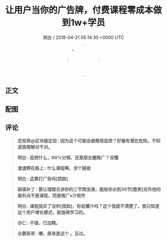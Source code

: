 <h1 align="center">让用户当你的广告牌，付费课程零成本做到1w&#43;学员</h1>
<p align="center">
    <a>明白 / 2018-04-21 05:14:30 &#43;0000 UTC</a>
</p>

<div align="center">
    <img src="https://images.zsxq.com/FjQmHspasTB6fS9i4Psn1Vi_tfMe?e=1590940799&amp;token=kIxbL07-8jAj8w1n4s9zv64FuZZNEATmlU_Vm6zD:G1ott7_PptRi18eZpfiMpU6xbzw=" width="100" height="100" style="border:1px solid;border-radius:50%; color:#ffffff"/>
</div>

## 正文

<div>

</div>

## 配图
<div class="image" align="center">

</div>

## 评论

<div align="left">
<div>

<blockquote >
<span> <strong>定投哥@区块链定投 : 因为这个可能会被微信监控？好像有潜在危险。不知道我理解对不对。 </strong></span>
</blockquote>

<blockquote >
<span> <strong>明白 : 监控什么，90%分销，还是朋友圈推广？没懂 </strong></span>
</blockquote>

<blockquote >
<span> <strong>渣渣辉在路上 : 什么课程啊，求个链接 </strong></span>
</blockquote>

<blockquote >
<span> <strong>明白 : 这算打广告吗[捂脸] </strong></span>
</blockquote>

<blockquote >
<span> <strong>超值补丁 : 要让瑞银去讲你的三节爬虫课，能给你水到30节[憨笑]另外他的盈利点不是课程，而是推广x汁软件 </strong></span>
</blockquote>

<blockquote >
<span> <strong>明白 : 课程我买了没听[捂脸]，你说爆汁吗？这个我就不清楚了。我只知道这个用户增长模式，挺值得学习的。 </strong></span>
</blockquote>

<blockquote >
<span> <strong>亦仁 : 不错，已加精。 </strong></span>
</blockquote>

<blockquote >
<span> <strong>企鹅哥哥 : 噢，原来是这个 。见过。 </strong></span>
</blockquote>

</div>
</div>